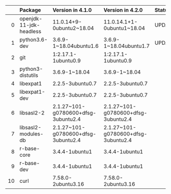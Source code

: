 <!-- markdown-link-check-disable -->

|    | Package                 | Version in 4.1.0                    | Version in 4.2.0                    | Status   |
|---:|:------------------------|:------------------------------------|:------------------------------------|:---------|
|  0 | openjdk-11-jdk-headless | 11.0.14+9-0ubuntu2~18.04            | 11.0.14.1+1-0ubuntu1~18.04          | UPDATED  |
|  1 | python3.6-dev           | 3.6.9-1~18.04ubuntu1.6              | 3.6.9-1~18.04ubuntu1.7              | UPDATED  |
|  2 | git                     | 1:2.17.1-1ubuntu0.9                 | 1:2.17.1-1ubuntu0.9                 |          |
|  3 | python3-distutils       | 3.6.9-1~18.04                       | 3.6.9-1~18.04                       |          |
|  4 | libexpat1               | 2.2.5-3ubuntu0.7                    | 2.2.5-3ubuntu0.7                    |          |
|  5 | libexpat1-dev           | 2.2.5-3ubuntu0.7                    | 2.2.5-3ubuntu0.7                    |          |
|  6 | libsasl2-2              | 2.1.27~101-g0780600+dfsg-3ubuntu2.4 | 2.1.27~101-g0780600+dfsg-3ubuntu2.4 |          |
|  7 | libsasl2-modules-db     | 2.1.27~101-g0780600+dfsg-3ubuntu2.4 | 2.1.27~101-g0780600+dfsg-3ubuntu2.4 |          |
|  8 | r-base-core             | 3.4.4-1ubuntu1                      | 3.4.4-1ubuntu1                      |          |
|  9 | r-base-dev              | 3.4.4-1ubuntu1                      | 3.4.4-1ubuntu1                      |          |
| 10 | curl                    | 7.58.0-2ubuntu3.16                  | 7.58.0-2ubuntu3.16                  |          |